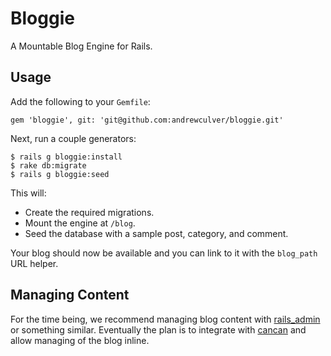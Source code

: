 # Bloggie

A Mountable Blog Engine for Rails.

## Usage

Add the following to your `Gemfile`:

    gem 'bloggie', git: 'git@github.com:andrewculver/bloggie.git'
    
Next, run a couple generators:

    $ rails g bloggie:install
    $ rake db:migrate
    $ rails g bloggie:seed

This will:

 * Create the required migrations.
 * Mount the engine at `/blog`.
 * Seed the database with a sample post, category, and comment.

Your blog should now be available and you can link to it with the `blog_path` URL helper.

## Managing Content

For the time being, we recommend managing blog content with [rails_admin](https://github.com/sferik/rails_admin) or something similar. Eventually the plan is to integrate with [cancan](https://github.com/ryanb/cancan) and allow managing of the blog inline.